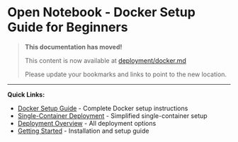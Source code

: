 # Open Notebook - Docker Setup Guide for Beginners

> **This documentation has moved!**
> 
> This content is now available at [deployment/docker.md](../docs/deployment/docker.md)
> 
> Please update your bookmarks and links to point to the new location.

---

**Quick Links:**
- [Docker Setup Guide](../docs/deployment/docker.md) - Complete Docker setup instructions
- [Single-Container Deployment](../docs/deployment/single-container.md) - Simplified single-container setup
- [Deployment Overview](../docs/deployment/index.md) - All deployment options
- [Getting Started](../docs/getting-started/index.md) - Installation and setup guide
